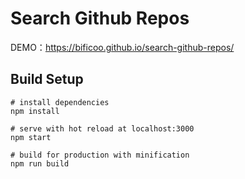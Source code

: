 # Search Github Repos
DEMO：https://bificoo.github.io/search-github-repos/

## Build Setup
```
# install dependencies
npm install

# serve with hot reload at localhost:3000
npm start

# build for production with minification
npm run build
```